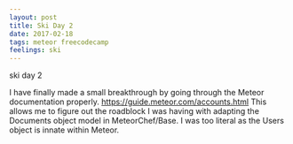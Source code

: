 ```yaml
---
layout: post
title: Ski Day 2
date: 2017-02-18
tags: meteor freecodecamp
feelings: ski
---
```


ski day 2

I have finally made a small breakthrough by going through the Meteor documentation properly. <https://guide.meteor.com/accounts.html> This allows me to figure out the roadblock I was having with adapting the Documents object model in MeteorChef/Base. I was too literal as the Users object is innate within Meteor.
